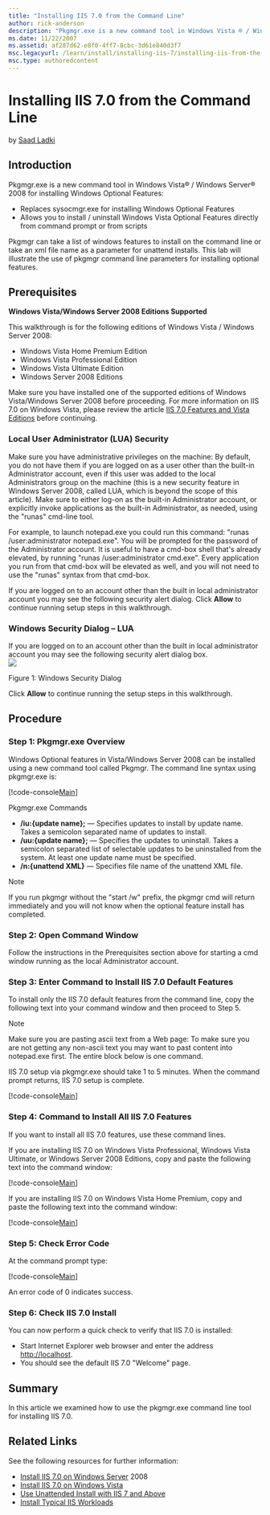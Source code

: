 ```yaml
---
title: "Installing IIS 7.0 from the Command Line"
author: rick-anderson
description: "Pkgmgr.exe is a new command tool in Windows Vista ® / Windows Server ® 2008 for installing Windows Optional Features: Replaces sysocmgr.exe for installing Wi..."
ms.date: 11/22/2007
ms.assetid: af287d62-e8f0-4ff7-8cbc-3d61e840d3f7
msc.legacyurl: /learn/install/installing-iis-7/installing-iis-from-the-command-line
msc.type: authoredcontent
---
```

Installing IIS 7.0 from the Command Line
====================
by [Saad Ladki](https://twitter.com/saadladki)

## Introduction

Pkgmgr.exe is a new command tool in Windows Vista® / Windows Server® 2008 for installing Windows Optional Features:

- Replaces sysocmgr.exe for installing Windows Optional Features
- Allows you to install / uninstall Windows Vista Optional Features directly from command prompt or from scripts

Pkgmgr can take a list of windows features to install on the command line or take an xml file name as a parameter for unattend installs. This lab will illustrate the use of pkgmgr command line parameters for installing optional features.

## Prerequisites

**Windows Vista/Windows Server 2008 Editions Supported**

This walkthrough is for the following editions of Windows Vista / Windows Server 2008:

- Windows Vista Home Premium Edition
- Windows Vista Professional Edition
- Windows Vista Ultimate Edition
- Windows Server 2008 Editions

Make sure you have installed one of the supported editions of Windows Vista/Windows Server 2008 before proceeding. For more information on IIS 7.0 on Windows Vista, please review the article [IIS 7.0 Features and Vista Editions](compatibility-and-feature-requirements-for-windows-vista.md) before continuing.

### Local User Administrator (LUA) Security

Make sure you have administrative privileges on the machine: By default, you do not have them if you are logged on as a user other than the built-in Administrator account, even if this user was added to the local Administrators group on the machine (this is a new security feature in Windows Server 2008, called LUA, which is beyond the scope of this article). Make sure to either log-on as the built-in Administrator account, or explicitly invoke applications as the built-in Administrator, as needed, using the "runas" cmd-line tool.

For example, to launch notepad.exe you could run this command: "runas /user:administrator notepad.exe". You will be prompted for the password of the Administrator account. It is useful to have a cmd-box shell that's already elevated, by running "runas /user:administrator cmd.exe". Every application you run from that cmd-box will be elevated as well, and you will not need to use the "runas" syntax from that cmd-box.

If you are logged on to an account other than the built in local administrator account you may see the following security alert dialog. Click **Allow** to continue running setup steps in this walkthrough.

### Windows Security Dialog – LUA

If you are logged on to an account other than the built in local administrator account you may see the following security alert dialog box.  
[![](installing-iis-from-the-command-line/_static/image2.jpg)](installing-iis-from-the-command-line/_static/image1.jpg)

Figure 1: Windows Security Dialog

Click **Allow** to continue running the setup steps in this walkthrough.

## Procedure

### Step 1: Pkgmgr.exe Overview

Windows Optional features in Vista/Windows Server 2008 can be installed using a new command tool called Pkgmgr. The command line syntax using pkgmgr.exe is:

[!code-console[Main](installing-iis-from-the-command-line/samples/sample1.cmd)]

Pkgmgr.exe Commands

- **/iu:{update name};** &mdash; Specifies updates to install by update name. Takes a semicolon separated name of updates to install.
- **/uu:{update name};** &mdash; Specifies the updates to uninstall. Takes a semicolon separated list of selectable updates to be uninstalled from the system. At least one update name must be specified.
- **/n:{unattend XML}** &mdash; Specifies file name of the unattend XML file.

> [!NOTE]
> If you run pkgmgr without the "start /w" prefix, the pkgmgr cmd will return immediately and you will not know when the optional feature install has completed.

### Step 2: Open Command Window

Follow the instructions in the Prerequisites section above for starting a cmd window running as the local Administrator account.

### Step 3: Enter Command to Install IIS 7.0 Default Features

To install only the IIS 7.0 default features from the command line, copy the following text into your command window and then proceed to Step 5.

> [!NOTE]
> Make sure you are pasting ascii text from a Web page: To make sure you are not getting any non-ascii text you may want to past content into notepad.exe first. The entire block below is one command.

IIS 7.0 setup via pkgmgr.exe should take 1 to 5 minutes. When the command prompt returns, IIS 7.0 setup is complete.

[!code-console[Main](installing-iis-from-the-command-line/samples/sample2.cmd)]

### Step 4: Command to Install All IIS 7.0 Features

If you want to install all IIS 7.0 features, use these command lines.

If you are installing IIS 7.0 on Windows Vista Professional, Windows Vista Ultimate, or Windows Server 2008 Editions, copy and paste the following text into the command window:

[!code-console[Main](installing-iis-from-the-command-line/samples/sample3.cmd)]

If you are installing IIS 7.0 on Windows Vista Home Premium, copy and paste the following text into the command window:

[!code-console[Main](installing-iis-from-the-command-line/samples/sample4.cmd)]

### Step 5: Check Error Code

At the command prompt type:

[!code-console[Main](installing-iis-from-the-command-line/samples/sample5.cmd)]

An error code of 0 indicates success.

### Step 6: Check IIS 7.0 Install

You can now perform a quick check to verify that IIS 7.0 is installed:

- Start Internet Explorer web browser and enter the address [http://localhost](http://localhost/).
- You should see the default IIS 7.0 "Welcome" page.

## Summary

In this article we examined how to use the pkgmgr.exe command line tool for installing IIS 7.0.

## Related Links

See the following resources for further information:

- [Install IIS 7.0 on Windows Server](installing-iis-7-and-above-on-windows-server-2008-or-windows-server-2008-r2.md) 2008
- [Install IIS 7.0 on Windows Vista](installing-iis-on-windows-vista-and-windows-7.md)
- [Use Unattended Install with IIS 7 and Above](using-unattended-setup-to-install-iis.md)
- [Install Typical IIS Workloads](install-typical-iis-workloads.md)

